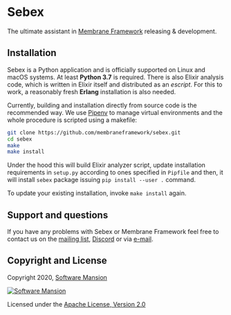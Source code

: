 # Sebex

The ultimate assistant in [Membrane Framework] releasing & development.

## Installation

Sebex is a Python application and is officially supported on Linux and macOS systems. At least **Python 3.7** is required. There is also Elixir analysis code, which is written in Elixir itself and distributed as an _escript_. For this to work, a reasonably fresh **Erlang** installation is also needed.

Currently, building and installation directly from source code is the recommended way. We use [Pipenv] to manage virtual environments and the whole procedure is scripted using a makefile:

```bash
git clone https://github.com/membraneframework/sebex.git
cd sebex
make
make install
```

Under the hood this will build Elixir analyzer script, update installation requirements in `setup.py` according to ones specified in `Pipfile` and then, it will install `sebex` package issuing `pip install --user .` command.

To update your existing installation, invoke `make install` again.

## Support and questions

If you have any problems with Sebex or Membrane Framework feel free to contact us on the [mailing list](https://groups.google.com/forum/#!forum/membrane-framework), [Discord](https://discord.gg/nwnfVSY) or via [e-mail](mailto:info+sebex@membraneframework.org).

## Copyright and License

Copyright 2020, [Software Mansion](https://swmansion.com/?utm_source=git&utm_medium=readme&utm_campaign=membrane)

[![Software Mansion](https://membraneframework.github.io/static/logo/swm_logo_readme.png)](
https://swmansion.com/?utm_source=git&utm_medium=readme&utm_campaign=membrane)

Licensed under the [Apache License, Version 2.0](LICENSE)

[Membrane Framework]: https://www.membraneframework.org/
[Pipenv]: https://pipenv.pypa.io/en/latest/
